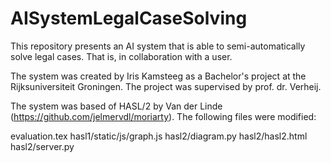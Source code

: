 # AISystemLegalCaseSolving

This repository presents an AI system that is able to semi-automatically solve legal cases. That is, in collaboration with a user.

The system was created by Iris Kamsteeg as a Bachelor's project at the Rijksuniversiteit Groningen. The project was supervised by prof. dr. Verheij.

The system was based of HASL/2 by Van der Linde (https://github.com/jelmervdl/moriarty). The following files were modified:

evaluation.tex
hasl1/static/js/graph.js
hasl2/diagram.py
hasl2/hasl2.html
hasl2/server.py
